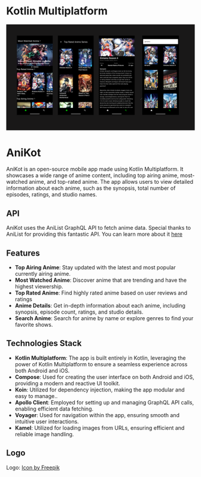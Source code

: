 # Kotlin Multiplatform

![AniKot](https://raw.githubusercontent.com/yeshuwahane/AniKot/main/screenshots/AniKot.png)

# AniKot

AniKot is an open-source mobile app made using Kotlin Multiplatform. It showcases a wide range of
anime content, including top airing anime, most-watched anime, and top-rated anime. The app allows
users to view detailed information about each anime, such as the synopsis, total number of episodes,
ratings, and studio names.

## API

AniKot uses the AniList GraphQL API to fetch anime data. Special thanks to AniList for providing
this fantastic API. You can learn more about it <a href="https://github.com/AniList/ApiV2-GraphQL-Docs">here<a>

## Features

- **Top Airing Anime**:  Stay updated with the latest and most popular currently airing anime.
- **Most Watched Anime**: Discover anime that are trending and have the highest viewership.
- **Top Rated Anime**: Find highly rated anime based on user reviews and ratings
- **Anime Details**: Get in-depth information about each anime, including synopsis, episode count,
  ratings, and studio details.
- **Search Anime**: Search for anime by name or explore genres to find your favorite shows.

## Technologies Stack

- **Kotlin Multiplatform**: The app is built entirely in Kotlin, leveraging the power of Kotlin
  Multiplatform to ensure a seamless experience across both Android and iOS.
- **Compose**: Used for creating the user interface on both Android and iOS, providing a modern and
  reactive UI toolkit.
- **Koin**: Utilized for dependency injection, making the app modular and easy to manage..
- **Apollo Client**: Employed for setting up and managing GraphQL API calls, enabling efficient data
  fetching.
- **Voyager**: Used for navigation within the app, ensuring smooth and intuitive user interactions.
- **Kamel**: Utilized for loading images from URLs, ensuring efficient and reliable image handling.

## Logo
Logo:
<a href="https://www.freepik.com/icon/pokeball_419467#fromView=search&page=1&position=15&uuid=01585c4e-4902-40eb-b461-45b3a5efaf53">
Icon by Freepik</a>


